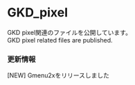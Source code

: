 # GKD_pixel
GKD pixel関連のファイルを公開しています。  
GKD pixel related files are published.

### 更新情報
[NEW] Gmenu2xをリリースしました
